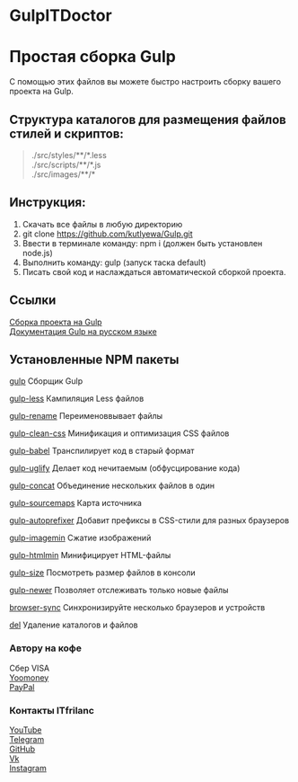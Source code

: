 # GulpITDoctor
# Простая сборка Gulp
С помощью этих файлов вы можете быстро настроить сборку вашего проекта на Gulp.

## Структура каталогов для размещения файлов стилей и скриптов:
>./src/styles/\*\*/\*.less  
>./src/scripts/\*\*/\*.js  
>./src/images/\*\*/\*

## Инструкция:
1. Скачать все файлы в любую директорию
2. git clone https://github.com/kutlyewa/Gulp.git
3. Ввести в терминале команду: npm i (должен быть установлен node.js)
4. Выполнить команду: gulp (запуск таска default)
5. Писать свой код и наслаждаться автоматической сборкой проекта.

## Ссылки
[Сборка проекта на Gulp](https://github.com/kutlyewa/Gulp)  
[Документация Gulp на русском языке](https://webdesign-master.ru/blog/docs/gulp-documentation.html)

## Установленные NPM пакеты
[gulp](https://gulpjs.com/docs/en/getting-started/quick-start) Сборщик Gulp

[gulp-less]([https://](https://www.npmjs.com/package/gulp-less)) Кампиляция Less файлов

[gulp-rename](https://www.npmjs.com/package/gulp-rename) Переименоввывает файлы

[gulp-clean-css](https://www.npmjs.com/package/gulp-clean-css) Минификация и оптимизация CSS файлов

[gulp-babel](https://www.npmjs.com/package/gulp-babel) Транспилирует код в старый формат

[gulp-uglify](https://www.npmjs.com/package/gulp-uglify) Делает код нечитаемым (обфусцирование кода)

[gulp-concat](https://www.npmjs.com/package/gulp-concat) Объединение нескольких файлов в один

[gulp-sourcemaps](https://www.npmjs.com/package/gulp-sourcemaps) Карта источника

[gulp-autoprefixer](https://www.npmjs.com/package/gulp-autoprefixer/v/8.0.0) Добавит префиксы в CSS-стили для разных браузеров

[gulp-imagemin](https://www.npmjs.com/package/gulp-imagemin/v/7.1.0) Cжатие изображений

[gulp-htmlmin](https://www.npmjs.com/package/gulp-htmlmin) Минифицирует HTML-файлы

[gulp-size](https://www.npmjs.com/package/gulp-size/v/4.0.1) Посмотреть размер файлов в консоли

[gulp-newer](https://www.npmjs.com/package/gulp-newer) Позволяет отслеживать только новые файлы 

[browser-sync](https://www.npmjs.com/package/browser-sync) Синхронизируйте несколько браузеров и устройств

[del](https://www.npmjs.com/package/del) Удаление каталогов и файлов    

### Автору на кофе
Сбер VISA  
[Yoomoney](https://)  
[PayPal](https://)  

### Контакты ITfrilanc
[YouTube](https://)  
[Telegram](https://)  
[GitHub](https://github.com/kutlyewa?tab=repositories)  
[Vk](https://)  
[Instagram](https://)  
